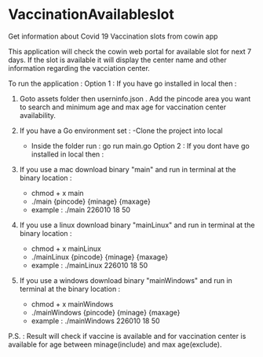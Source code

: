 # VaccinationAvailableslot
Get information about Covid 19 Vaccination slots from cowin app

This application will check the cowin web portal for available slot for next 7 days. If the slot is available it will display the center name and other information regarding the vacciation center.

To run the application : 
Option 1 : If you have go installed in local then : 
1. Goto assets folder then userninfo.json . Add the pincode area you want to search and minimum age and max age for vaccination center availability.
2. If you have a Go environment set : 
    -Clone the project into local
    - Inside the folder run : 
        go run main.go 
Option 2 : If you dont have go installed in local then : 
3. If you use a mac download binary "main" and run in terminal at the binary location : 
    - chmod + x main
    - ./main {pincode} {minage} {maxage}
    - example :  ./main 226010 18 50
4. If you use a linux download binary "mainLinux" and run in terminal at the binary location : 
    - chmod + x mainLinux
    - ./mainLinux {pincode} {minage} {maxage}
    - example :  ./mainLinux 226010 18 50

4. If you use a windows download binary "mainWindows" and run in terminal at the binary location : 
    - chmod + x mainWindows
    - ./mainWindows {pincode} {minage} {maxage}
    - example :  ./mainWindows 226010 18 50

P.S. : Result will check if vaccine is available and for vaccination center is available for age between minage(include) and max age(exclude).

